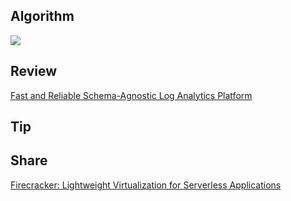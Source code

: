 ## Algorithm

![](https://img-blog.csdnimg.cn/direct/d3d5c22d535745b4bd2575a4deadfdaa.png)


## Review

[Fast and Reliable Schema-Agnostic Log Analytics Platform](https://www.uber.com/en-HK/blog/logging/)

## Tip



## Share

[Firecracker: Lightweight Virtualization for Serverless Applications](https://www.usenix.org/system/files/nsdi20-paper-agache.pdf)